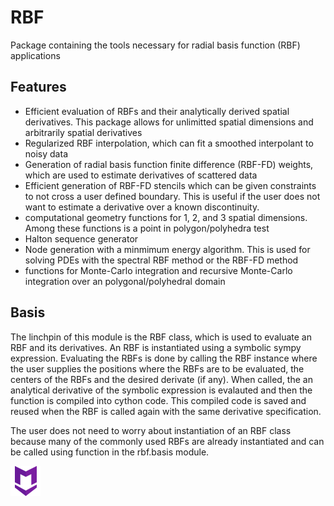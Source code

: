 # RBF
Package containing the tools necessary for radial basis function (RBF) applications

## Features
 * Efficient evaluation of RBFs and their analytically derived spatial derivatives.  This package allows for unlimitted spatial dimensions and arbitrarily spatial derivatives   
 * Regularized RBF interpolation, which can fit a smoothed interpolant to noisy data   
 * Generation of radial basis function finite difference (RBF-FD) weights, which are used to estimate derivatives of scattered data
 * Efficient generation of RBF-FD stencils which can be given constraints to not cross a user defined boundary. This is useful if the user does not want to estimate a derivative over a known discontinuity.  
 * computational geometry functions for 1, 2, and 3 spatial dimensions. Among these functions is a point in polygon/polyhedra test
 * Halton sequence generator
 * Node generation with a minmimum energy algorithm.  This is used for solving PDEs with the spectral RBF method or the RBF-FD method
 * functions for Monte-Carlo integration and recursive Monte-Carlo integration over an polygonal/polyhedral domain

## Basis
  The linchpin of this module is the RBF class, which is used to evaluate an RBF and its derivatives.  An RBF is instantiated using a symbolic sympy expression.  Evaluating the RBFs is done by calling the RBF instance where the user supplies the positions where the RBFs are to be evaluated, the centers of the RBFs and the desired derivate (if any).  When called, the an analytical derivative of the symbolic expression is evalauted and then the function is compiled into cython code. This compiled code is saved and reused when the RBF is called again with the same derivative specification.   
  
  The user does not need to worry about instantiation of an RBF class because many of the commonly used RBFs are already instantiated and can be called using function in the rbf.basis module.     
  
![alt text](https://github.com/adam-p/markdown-here/raw/master/src/common/images/icon48.png "Logo Title Text 1")
